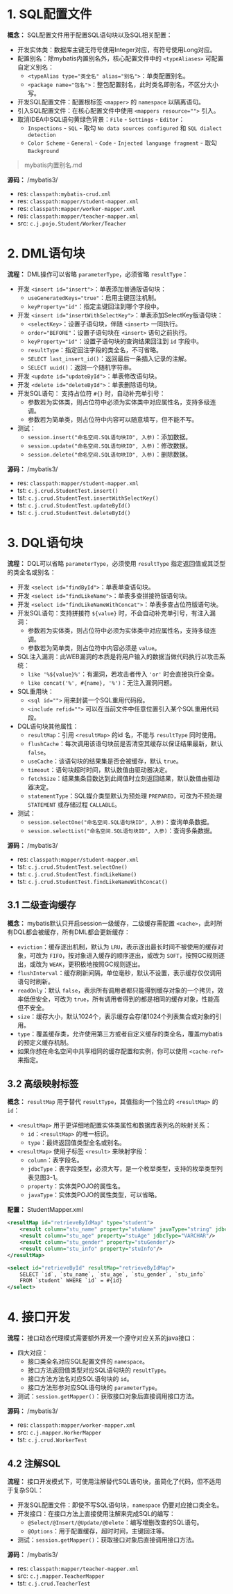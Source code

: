 # 1. SQL配置文件

**概念：** SQL配置文件用于配置SQL语句块以及SQL相关配置：
- 开发实体类：数据库主键无符号使用Integer对应，有符号使用Long对应。
- 配置别名：除mybatis内置别名外，核心配置文件中的 `<typeAliases>` 可配置自定义别名：
   - `<typeAlias type="类全名" alias="别名">`：单类配置别名。
   - `<package name="包名">`：整包配置别名，此时类名即别名，不区分大小写。
- 开发SQL配置文件：配置根标签 `<mapper>` 的 `namespace` 以隔离语句。 
- 引入SQL配置文件：在核心配置文件中使用 `<mappers resource="">` 引入。
- 取消IDEA中SQL语句黄绿色背景：`File` - `Settings` - `Editor`：
    - `Inspections` - `SQL` - 取勾 `No data sources configured` 和 `SQL dialect detection`
    - `Color Scheme` - `General` - `Code` - `Injected language fragment` - 取勾 `Background`

> mybatis内置别名.md

**源码：** /mybatis3/
- res: `classpath:mybatis-crud.xml`
- res: `classpath:mapper/student-mapper.xml`
- res: `classpath:mapper/worker-mapper.xml`
- res: `classpath:mapper/teacher-mapper.xml`
- src: `c.j.pojo.Student/Worker/Teacher`

# 2. DML语句块

**流程：** DML操作可以省略 `parameterType`，必须省略 `resultType`：
- 开发 `<insert id="insert">`：单表添加普通版语句块：
    - `useGeneratedKeys="true"`：启用主键回注机制。
    - `keyProperty="id"`：指定主键回注到哪个字段中。
- 开发 `<insert id="insertWithSelectKey">`：单表添加SelectKey版语句块：
    - `<selectKey>`：设置子语句块，伴随 `<insert>` 一同执行。
    - `order="BEFORE"`：设置子语句块在 `<insert>` 语句之前执行。
    - `keyProperty="id"`：设置子语句块的查询结果回注到 `id` 字段中。
    - `resultType`：指定回注字段的类全名，不可省略。
    - `SELECT last_insert_id()`：返回最后一条插入记录的注解。
    - `SELECT uuid()`：返回一个随机字符串。
- 开发 `<update id="updateById">`：单表修改语句块。
- 开发 `<delete id="deleteById">`：单表删除语句块。
- 开发SQL语句： 支持占位符 `#{}` 时，自动补充单引号：
    - 参数若为实体类，则占位符中必须为实体类中对应属性名，支持多级连调。
    - 参数若为简单类，则占位符中内容可以随意填写，但不能不写。
- 测试：
    - `session.insert("命名空间.SQL语句块ID", 入参)`：添加数据。
    - `session.update("命名空间.SQL语句块ID", 入参)`：修改数据。
    - `session.delete("命名空间.SQL语句块ID", 入参)`：删除数据。

**源码：** /mybatis3/
- res: `classpath:mapper/student-mapper.xml`
- tst: `c.j.crud.StudentTest.insert()`
- tst: `c.j.crud.StudentTest.insertWithSelectKey()`
- tst: `c.j.crud.StudentTest.updateById()`
- tst: `c.j.crud.StudentTest.deleteById()`

# 3. DQL语句块

**流程：** DQL可以省略 `parameterType`，必须使用 `resultType` 指定返回值或其泛型的类全名或别名：
- 开发 `<select id="findById">`：单表单查语句块。
- 开发 `<select id="findLikeName">`：单表多查拼接符版语句块。
- 开发 `<select id="findLikeNameWithConcat">`：单表多查占位符版语句块。
- 开发SQL语句：支持拼接符 `${value}` 时，不会自动补充单引号，有注入漏洞：
    - 参数若为实体类，则占位符中必须为实体类中对应属性名，支持多级连调。
    - 参数若为简单类，则占位符中内容必须是 `value`。
- SQL注入漏洞：此WEB漏洞的本质是将用户输入的数据当做代码执行以攻击系统：
    - `like '%${value}%'`：有漏洞，若攻击者传入 `'or'` 时会直接执行全查。
    - `like concat('%', #{name}, '%')`：无注入漏洞问题。
- SQL重用块：
    - `<sql id="">` 用来封装一个SQL重用代码段。
    - `<include refid="">` 可以在当前文件中任意位置引入某个SQL重用代码段。
- DQL语句块其他属性：
    - `resultMap`：引用 `<resultMap>` 的id 名，不能与 `resultType` 同时使用。 
    - `flushCache`：每次调用该语句块前是否清空其缓存以保证结果最新，默认 `false`。
    - `useCache`：该语句块的结果集是否会被缓存，默认 `true`。
    - `timeout`：语句块超时时间，默认数值由驱动器决定。
    - `fetchSize`：结果集条目数达到此阈值时立刻返回结果，默认数值由驱动器决定。
    - `statementType`：SQL媒介类型默认为预处理 `PREPARED`，可改为不预处理 `STATEMENT` 或存储过程 `CALLABLE`。
- 测试：
    - `session.selectOne("命名空间.SQL语句块ID", 入参)`：查询单条数据。
    - `session.selectList("命名空间.SQL语句块ID", 入参)`：查询多条数据。

**源码：** /mybatis3/
- res: `classpath:mapper/student-mapper.xml`
- tst: `c.j.crud.StudentTest.selectOne()`
- tst: `c.j.crud.StudentTest.findLikeName()`
- tst: `c.j.crud.StudentTest.findLikeNameWithConcat()`

## 3.1 二级查询缓存

**概念：** mybatis默认只开启session一级缓存，二级缓存需配置 `<cache>`，此时所有DQL都会被缓存，所有DML都会更新缓存：
- `eviction`：缓存逐出机制，默认为 `LRU`，表示逐出最长时间不被使用的缓存对象，可改为 `FIFO`，按对象进入缓存的顺序逐出，或改为 `SOFT`，按照GC规则逐出，或改为 `WEAK`，更积极地按照GC规则逐出。
- `flushInterval`：缓存刷新间隔，单位毫秒，默认不设置，表示缓存仅仅调用语句时刷新。
- `readOnly`：默认 `false`，表示所有调用者都只能得到缓存对象的一个拷贝，效率低但安全，可改为 `true`，所有调用者得到的都是相同的缓存对象，性能高但不安全。
-  `size`：缓存大小，默认1024个，表示缓存会存储1024个列表集合或对象的引用。
-  `type`：覆盖缓存类，允许使用第三方或者自定义缓存的类全名，覆盖mybatis的预定义缓存机制。
- 如果你想在命名空间中共享相同的缓存配置和实例，你可以使用 `<cache-ref>` 来指定。

## 3.2 高级映射标签

**概念：** `resultMap` 用于替代 `resultType`，其值指向一个独立的 `<resultMap>` 的 `id`：
- `<resultMap>` 用于更详细地配置实体类属性和数据库表列名的映射关系：
    - `id`：`<resultMap>` 的唯一标识。
    - `type`：最终返回值类型全名或别名。
- `<resultMap>` 使用子标签 `<result>` 来映射字段：
    - `column`：表字段名。
    - `jdbcType`：表字段类型，必须大写，是一个枚举类型，支持的枚举类型列表见图3-1。
    - `property`：实体类POJO的属性名。
    - `javaType`：实体类POJO的属性类型，可以省略。

**配置：** StudentMapper.xml
```xml
<resultMap id="retrieveByIdMap" type="student">
    <result column="stu_name" property="stuName" javaType="string" jdbcType="VARCHAR"/>
    <result column="stu_age" property="stuAge" jdbcType="VARCHAR"/>
    <result column="stu_gender" property="stuGender"/>
    <result column="stu_info" property="stuInfo"/>
</resultMap>

<select id="retrieveById" resultMap="retrieveByIdMap">
    SELECT `id`, `stu_name`, `stu_age`, `stu_gender`, `stu_info`
    FROM `student` WHERE `id` = #{id}
</select>
```

# 4. 接口开发

**流程：** 接口动态代理模式需要额外开发一个遵守对应关系的java接口：
- 四大对应：
    - 接口类全名对应SQL配置文件的 `namespace`。
    - 接口方法返回值类型对应SQL语句块的 `resultType`。
    - 接口方法方法名对应SQL语句块的 `id`。
    - 接口方法形参对应SQL语句块的 `parameterType`。
- 测试：`session.getMapper()`：获取接口对象后直接调用接口方法。

**源码：** /mybatis3/
- res: `classpath:mapper/worker-mapper.xml`
- src: `c.j.mapper.WorkerMapper`
- tst: `c.j.crud.WorkerTest`

## 4.2 注解SQL

**流程：** 接口开发模式下，可使用注解替代SQL语句块，虽简化了代码，但不适用于复杂SQL：
- 开发SQL配置文件：即使不写SQL语句块，`namespace` 仍要对应接口类全名。
- 开发接口：在接口方法上直接使用注解来完成SQL的编写：
    - `@Select/@Insert/@Update/@Delete`：编写增删改查的SQL语句。
    - `@Options`：用于配置缓存，超时时间，主键回注等。
- 测试：`session.getMapper()`：获取接口对象后直接调用接口方法。

**源码：** /mybatis3/
- res: `classpath:mapper/teacher-mapper.xml`
- src: `c.j.mapper.TeacherMapper`
- tst: `c.j.crud.TeacherTest`